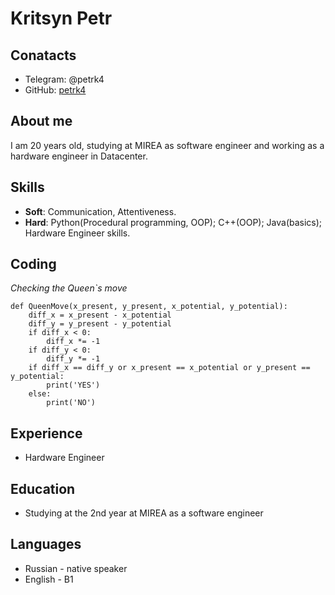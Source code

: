 # **Kritsyn Petr**

## Conatacts

* Telegram: @petrk4
* GitHub: [petrk4](https://github.com/petrk4)

## About me

I am 20 years old, studying at MIREA as software engineer and working as a hardware engineer in Datacenter.

## Skills

* **Soft**: Communication, Attentiveness.
* **Hard**: Python(Procedural programming, OOP); C++(OOP); Java(basics); Hardware Engineer skills.

## Coding

*Checking the Queen`s move*
```
def QueenMove(x_present, y_present, x_potential, y_potential):
    diff_x = x_present - x_potential
    diff_y = y_present - y_potential
    if diff_x < 0:
        diff_x *= -1
    if diff_y < 0:
        diff_y *= -1
    if diff_x == diff_y or x_present == x_potential or y_present == y_potential:
        print('YES')
    else:
        print('NO')
```

## Experience 

* Hardware Engineer

## Education 

* Studying at the 2nd year at MIREA as a software engineer

## Languages

* Russian - native speaker
* English - B1